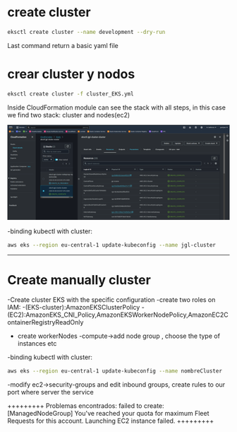 # create cluster
```sh
eksctl create cluster --name development --dry-run
```
Last command return a basic yaml file
# crear cluster y nodos
```sh
eksctl create cluster -f cluster_EKS.yml

```
Inside CloudFormation module can see the stack with all steps, in this case we find two stack: cluster and nodes(ec2)

![alt text](/documents/cloudformation.png "cloudformation")

-binding kubectl with cluster:
```sh
aws eks --region eu-central-1 update-kubeconfig --name jgl-cluster
```

--------------------------------------------------------
# Create manually cluster
-Create cluster EKS with the specific configuration
-create two roles on IAM:
    -(EKS-cluster):AmazonEKSClusterPolicy
    -(EC2):AmazonEKS_CNI_Policy,AmazonEKSWorkerNodePolicy,AmazonEC2ContainerRegistryReadOnly
- create workerNodes
    -compute->add node group , choose the type of instances etc
    
-binding kubectl with cluster:
```sh
aws eks --region eu-central-1 update-kubeconfig --name nombreCluster
```
-modify ec2->security-groups and edit inbound groups, create rules to our port where server the service 




+++++++++
Problemas encontrados:
failed to create: [ManagedNodeGroup]
You've reached your quota for maximum Fleet Requests for this account. Launching EC2 instance failed.
+++++++++
